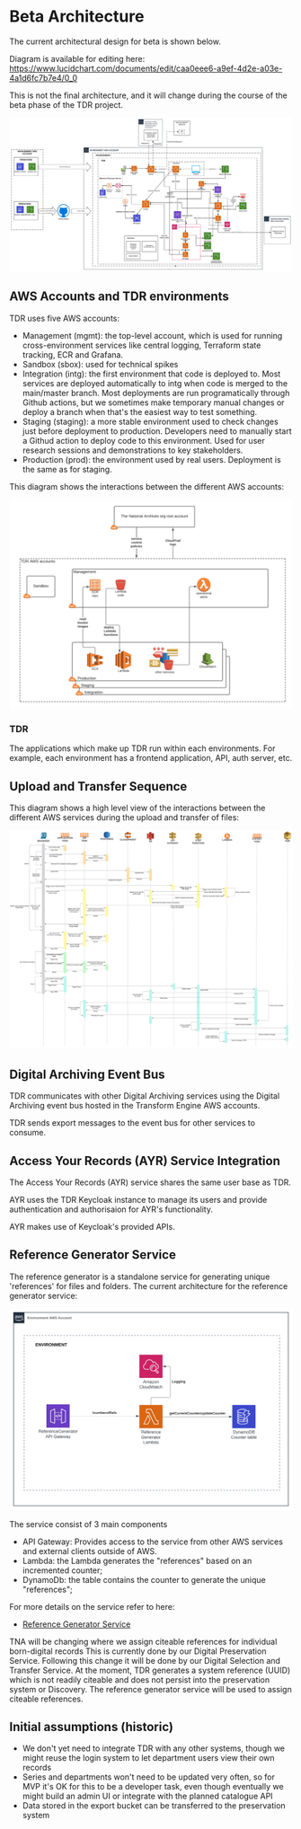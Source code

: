 # Beta Architecture

The current architectural design for beta is shown below.

Diagram is available for editing here: https://www.lucidchart.com/documents/edit/caa0eee6-a9ef-4d2e-a03e-4a1d6fc7b7e4/0_0

This is not the final architecture, and it will change during the course of the beta phase of the TDR project.

![](./diagrams/tdr-beta-high-level-architecture.svg)

## AWS Accounts and TDR environments

TDR uses five AWS accounts:

* Management (mgmt): the top-level account, which is used for running
  cross-environment services like central logging, Terraform state tracking, ECR and Grafana.
* Sandbox (sbox): used for technical spikes
* Integration (intg): the first environment that code is deployed to. Most
  services are deployed automatically to intg when code is merged to the
  main/master branch. Most deployments are run programatically through Github actions,
  but we sometimes make temporary manual changes or deploy a branch when that's
  the easiest way to test something.
* Staging (staging): a more stable environment used to check changes just before
  deployment to production. Developers need to manually start a Githud action to
  deploy code to this environment. Used for user research sessions and demonstrations to key stakeholders.
* Production (prod): the environment used by real users. Deployment is the same
  as for staging.

This diagram shows the interactions between the different AWS accounts:

![](./diagrams/aws-accounts.png)

### TDR

The applications which make up TDR run within each environments. For example,
each environment has a frontend application, API, auth server, etc.

## Upload and Transfer Sequence

This diagram shows a high level view of the interactions between the different AWS services during the upload and transfer of files:

![](./diagrams/tdr-transfer-sequence.svg)

## Digital Archiving Event Bus

TDR communicates with other Digital Archiving services using the Digital Archiving event bus hosted in the Transform Engine AWS accounts.

TDR sends export messages to the event bus for other services to consume.

## Access Your Records (AYR) Service Integration

The Access Your Records (AYR) service shares the same user base as TDR.

AYR uses the TDR Keycloak instance to manage its users and provide authentication and authorisaion for AYR's functionality.

AYR makes use of Keycloak's provided APIs.

## Reference Generator Service

The reference generator is a standalone service for generating unique 'references' for files and folders. The current architecture for the reference generator service:

![](./diagrams/reference-generator.svg)

The service consist of 3 main components
* API Gateway: Provides access to the service from other AWS services and external clients outside of AWS. 
* Lambda: the Lambda generates the "references" based on an incremented counter;
* DynamoDb: the table contains the counter to generate the unique "references";

For more details on the service refer to here: 
* [Reference Generator Service](https://github.com/nationalarchives/da-reference-generator)

TNA will be changing where we assign citeable references for individual born-digital records 
This is currently done by our Digital Preservation Service. Following this change it will be done by our Digital Selection and Transfer Service.
At the moment, TDR generates a system reference (UUID) which is not readily citeable and does not persist into the preservation system or Discovery.
The reference generator service will be used to assign citeable references.

## Initial assumptions (historic)

* We don't yet need to integrate TDR with any other systems, though we might
  reuse the login system to let department users view their own records
* Series and departments won't need to be updated very often, so for MVP it's OK
  for this to be a developer task, even though eventually we might build an
  admin UI or integrate with the planned catalogue API
* Data stored in the export bucket can be transferred to the preservation system
